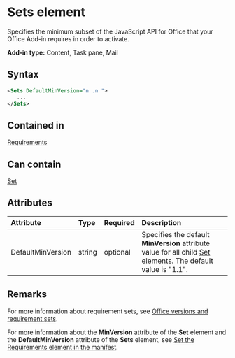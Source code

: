 # Sets element

Specifies the minimum subset of the JavaScript API for Office that your Office Add-in requires in order to activate.

**Add-in type:** Content, Task pane, Mail

## Syntax

```XML
<Sets DefaultMinVersion="n .n ">
   ...
</Sets>
```

## Contained in

[Requirements](requirements.md)

## Can contain

[Set](set.md)

## Attributes

|**Attribute**|**Type**|**Required**|**Description**|
|:-----|:-----|:-----|:-----|
|DefaultMinVersion|string|optional|Specifies the default  **MinVersion** attribute value for all child [Set](set.md) elements. The default value is "1.1".|

## Remarks

For more information about requirement sets, see [Office versions and requirement sets](https://docs.microsoft.com/en-us/office/dev/add-ins/develop/office-versions-and-requirement-sets).

For more information about the  **MinVersion** attribute of the **Set** element and the **DefaultMinVersion** attribute of the **Sets** element, see [Set the Requirements element in the manifest](https://docs.microsoft.com/en-us/office/dev/add-ins/develop/specify-office-hosts-and-api-requirements#set-the-requirements-element-in-the-manifest).


